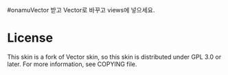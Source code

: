 #onamuVector
받고 Vector로 바꾸고 views에 넣으세요.

# License
This skin is a fork of Vector skin, so this skin is distributed under GPL 3.0 or later. For more information, see COPYING file.
